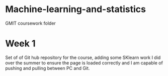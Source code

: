 # Machine-learning-and-statistics
GMIT coursework folder

# Week 1 
Set of of Git hub repository for the course, adding some SKlearn work I did over the summer to ensure the page is loaded correctly and I am capable of pushing and pulling between PC and Git.
